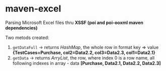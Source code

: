 # maven-excel

Parsing Microsoft Excel files thru **XSSF (poi and poi-ooxml maven dependencies)**

Two metods created:

  1. <code>getDataFull</code> -> returns *HashMap*, the whole row in format key => value **{TestCases=Purchase, col2=Data2.2, col3=Data2.3, col1=Data2.1}**
  2. <code>getData</code> -> returns *ArryList*, the row, where index 0 is a row name, all following indexes in array - data **[Purchase, Data2.1, Data2.2, Data2.3]**
